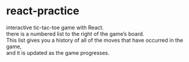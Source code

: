 # react-practice

interactive tic-tac-toe game with React.<br>
there is a numbered list to the right of the game’s board. <br>
This list gives you a history of all of the moves that have occurred in the game, <br>
and it is updated as the game progresses.
